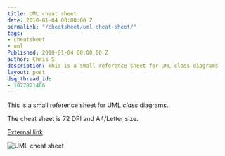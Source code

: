 ```yaml
---
title: UML cheat sheet
date: 2010-01-04 00:00:00 Z
permalink: "/cheatsheet/uml-cheat-sheet/"
tags:
- cheatsheet
- uml
Published: 2010-01-04 00:00:00 Z
author: Chris S
description: This is a small reference sheet for UML class diagrams
layout: post
dsq_thread_id:
- 1077821486
---
```


This is a small reference sheet for UML *class* diagrams.. 

<!--more-->

The cheat sheet is 72 DPI and A4/Letter size.

[External link][1]

![UML cheat sheet][2]

 [1]: /assets/2010/01/umlcheatsheet.jpg
 [2]: /assets/2010/01/umlcheatsheet.jpg